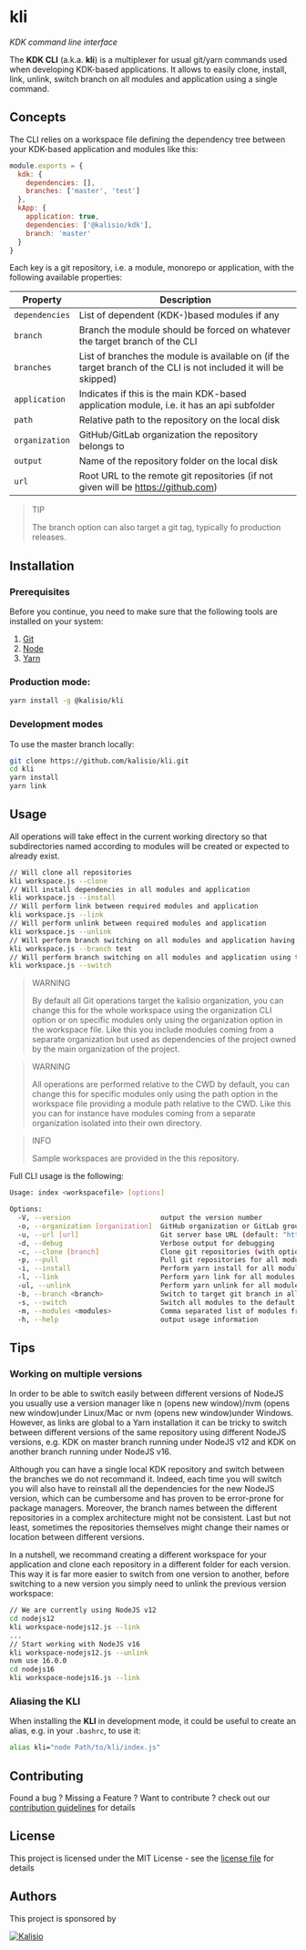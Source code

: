 # kli

_KDK command line interface_


The **KDK CLI** (a.k.a. **kli**) is a multiplexer for usual git/yarn commands used when developing KDK-based applications. It allows to easily clone, install, link, unlink, switch branch on all modules and application using a single command.

## Concepts
The CLI relies on a workspace file defining the dependency tree between your KDK-based application and modules like this:

```js
module.exports = {
  kdk: {
    dependencies: [],
    branches: ['master', 'test']
  },
  kApp: {
    application: true,
    dependencies: ['@kalisio/kdk'],
    branch: 'master'
  }
}
```

Each key is a git repository, i.e. a module, monorepo or application, with the following available properties:

| Property | Description |
|---|---|
| `dependencies` | List of dependent (KDK-)based modules if any
| `branch` | Branch the module should be forced on whatever the target branch of the CLI
| `branches` | List of branches the module is available on (if the target branch of the CLI is not included it will be skipped)
| `application` | Indicates if this is the main KDK-based application module, i.e. it has an api subfolder
| `path` | Relative path to the repository on the local disk
| `organization` | GitHub/GitLab organization the repository belongs to
| `output` | Name of the repository folder on the local disk
| `url` | Root URL to the remote git repositories (if not given will be https://github.com)

> TIP
> 
> The branch option can also target a git tag, typically fo production releases.

## Installation

### Prerequisites

Before you continue, you need to make sure that the following tools are installed on your system:

1. [Git](https://git-scm.com/book/en/v2/Getting-Started-Installing-Git)
2. [Node](https://nodejs.org/en/download)
3. [Yarn](https://classic.yarnpkg.com/lang/en/docs/install/#debian-stable)
 
### Production mode:

```bash
yarn install -g @kalisio/kli
```

### Development modes

To use the master branch locally:

```bash
git clone https://github.com/kalisio/kli.git
cd kli
yarn install
yarn link
```

## Usage 

All operations will take effect in the current working directory so that subdirectories named according to modules will be created or expected to already exist.

```bash
// Will clone all repositories
kli workspace.js --clone
// Will install dependencies in all modules and application
kli workspace.js --install
// Will perform link between required modules and application
kli workspace.js --link
// Will perform unlink between required modules and application
kli workspace.js --unlink
// Will perform branch switching on all modules and application having the given target branch
kli workspace.js --branch test
// Will perform branch switching on all modules and application using the specified branch in workspace
kli workspace.js --switch
```

> WARNING
>
> By default all Git operations target the kalisio organization, you can change this for the whole workspace using the organization CLI option or on specific modules only using the organization option in the workspace file. Like this you include modules coming from a separate organization but used as dependencies of the project owned by the main organization of the project.

> WARNING
> 
> All operations are performed relative to the CWD by default, you can change this for specific modules only using the path option in the workspace file providing a module path relative to the CWD. Like this you can for instance have modules coming from a separate organization isolated into their own directory.

> INFO
>
> Sample workspaces are provided in the this repository.

Full CLI usage is the following:

```bash
Usage: index <workspacefile> [options]

Options:
  -V, --version                      output the version number
  -o, --organization [organization]  GitHub organization or GitLab group owing the project (default: "kalisio")
  -u, --url [url]                    Git server base URL (default: "https://github.com")
  -d, --debug                        Verbose output for debugging
  -c, --clone [branch]               Clone git repositories (with optional target branch) for all modules
  -p, --pull                         Pull git repositories for all modules
  -i, --install                      Perform yarn install for all modules
  -l, --link                         Perform yarn link for all modules
  -ul, --unlink                      Perform yarn unlink for all modules
  -b, --branch <branch>              Switch to target git branch in all modules where it does exist
  -s, --switch                       Switch all modules to the default git branch specified in workspace (if any)
  -m, --modules <modules>            Comma separated list of modules from the workspace to apply command on
  -h, --help                         output usage information
```

## Tips

### Working on multiple versions

In order to be able to switch easily between different versions of NodeJS you usually use a version manager like n (opens new window)/nvm (opens new window)under Linux/Mac or nvm (opens new window)under Windows. However, as links are global to a Yarn installation it can be tricky to switch between different versions of the same repository using different NodeJS versions, e.g. KDK on master branch running under NodeJS v12 and KDK on another branch running under NodeJS v16.

Although you can have a single local KDK repository and switch between the branches we do not recommand it. Indeed, each time you will switch you will also have to reinstall all the dependencies for the new NodeJS version, which can be cumbersome and has proven to be error-prone for package managers. Moreover, the branch names between the different repositories in a complex architecture might not be consistent. Last but not least, sometimes the repositories themselves might change their names or location between different versions.

In a nutshell, we recommand creating a different workspace for your application and clone each repository in a different folder for each version. This way it is far more easier to switch from one version to another, before switching to a new version you simply need to unlink the previous version workspace:

```bash
// We are currently using NodeJS v12
cd nodejs12
kli workspace-nodejs12.js --link
...
// Start working with NodeJS v16
kli workspace-nodejs12.js --unlink
nvm use 16.0.0
cd nodejs16
kli workspace-nodejs16.js --link
```
### Aliasing the KLI

When installing the **KLI** in development mode, it could be useful to create an alias, e.g. in your `.bashrc`,  to use it:

```bash
alias kli="node Path/to/kli/index.js"
```

## Contributing

Found a bug ? Missing a Feature ? Want to contribute ? check out our [contribution guidelines](https://kalisio.github.io/kdk/about/roadmap.html#contributing) for details

## License

This project is licensed under the MIT License - see the [license file](./LICENSE) for details

## Authors

This project is sponsored by 

[![Kalisio](https://s3.eu-central-1.amazonaws.com/kalisioscope/kalisio/kalisio-logo-black-256x84.png)](https://kalisio.com)
